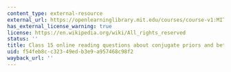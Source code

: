 ```yaml
---
content_type: external-resource
external_url: https://openlearninglibrary.mit.edu/courses/course-v1:MITx+18.05r_10+2022_Summer/courseware/week8/class15/2?activate_block_id=block-v1%3AMITx%2B18.05r_10%2B2022_Summer%2Btype%40vertical%2Bblock%40class15-rq1-vertical
has_external_license_warning: true
license: https://en.wikipedia.org/wiki/All_rights_reserved
status: ''
title: Class 15 online reading questions about conjugate priors and beta
uid: f54feb8c-c323-49ed-b3e9-a957468c98f2
wayback_url: ''
---
```

